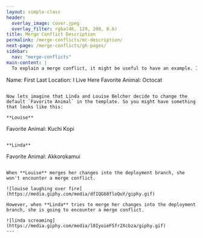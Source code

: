 ```yaml
---
layout: simple-class
header:
  overlay_image: cover.jpeg
  overlay_filter: rgba(46, 129, 200, 0.6)
title: Merge Conflict Description
permalink: /merge-conflicts/mc-description/
next-page: /merge-conflicts/gh-pages/
sidebar:
  nav: "merge-conflicts"
main-content: |
  To explain a merge conflict, it might be useful to have an example. Imagine we are creating a template for people to describe themselves. You might have something like looks like this:

  ```
  Name: First Last
  Location: I Live Here
  Favorite Animal: Octocat
  ```

  Now lets imagine that Linda and Louise Belcher decide to change the default `Favorite Animal` in the template. So you might have something that looks like this:

  **Louise**
  ```
  Favorite Animal: Kuchi Kopi
  ```

  **Linda**
  ```
  Favorite Animal: Akkorokamui
  ```

  When **Louise** merges her changes into the deployment branch, she won't encounter a merge conflict.

  ![louise laughing over fire](https://media.giphy.com/media/dfIQG68floQuY/giphy.gif)
  
  However, when **Linda** tries to merge her changes into the deployment branch, she is going to encounter a merge conflict.

  ![linda screaming](https://media.giphy.com/media/l0IyoieFSfr2Xcbza/giphy.gif)
---
```

